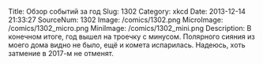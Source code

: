 Title: Обзор событий за год 
Slug: 1302 
Category: xkcd 
Date: 2013-12-14 21:33:27 
SourceNum: 1302 
Image: /comics/1302.png 
MicroImage: /comics/1302_micro.png 
MiniImage: /comics/1302_mini.png 
Description: В конечном итоге, год вышел на троечку с минусом. Полярного сияния из моего дома видно не было, ещё и комета испарилась. Надеюсь, хоть затмение в 2017-м не отменят. 

